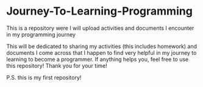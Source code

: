 # Journey-To-Learning-Programming
This is a repository were I will upload activities and documents I encounter in my programming journey

This will be dedicated to sharing my activities (this includes homework) and documents I come across that I happen to find very helpful in my journey to learning to become a programmer. If anything helps you, feel free to use this repository! Thank you for your time!  


P.S. this is my first repository! 
